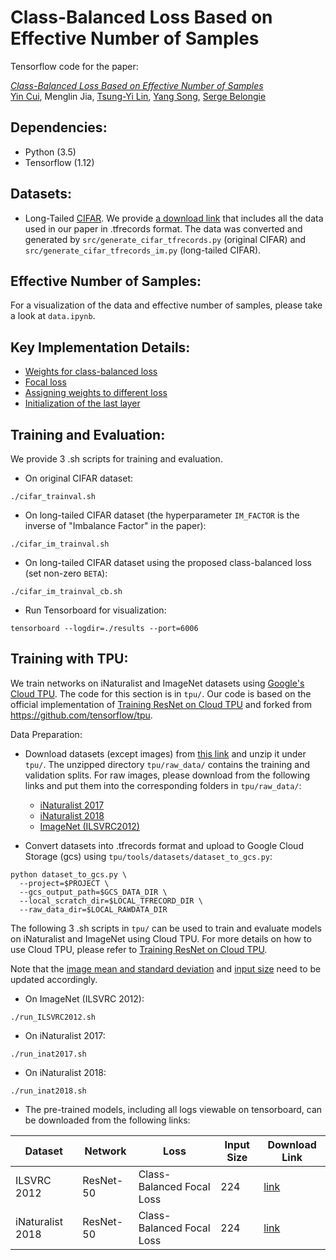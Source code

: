 # Class-Balanced Loss Based on Effective Number of Samples

Tensorflow code for the paper:

[*Class-Balanced Loss Based on Effective Number of Samples*](https://arxiv.org/abs/1901.05555)\
[Yin Cui](http://www.cs.cornell.edu/~ycui/), Menglin Jia, [Tsung-Yi Lin](https://vision.cornell.edu/se3/people/tsung-yi-lin/), [Yang Song](https://ai.google/research/people/author38270), [Serge Belongie](http://blogs.cornell.edu/techfaculty/serge-belongie/)


## Dependencies:
+ Python (3.5)
+ Tensorflow (1.12)


## Datasets:
+ Long-Tailed [CIFAR](https://www.cs.toronto.edu/~kriz/cifar.html).
We provide [a download link](https://drive.google.com/file/d/1NY3lWYRfsTWfsjFPxJUlPumy-WFeD7zK/) that includes all the data used in our paper in .tfrecords format. The data was converted and generated by `src/generate_cifar_tfrecords.py` (original CIFAR) and `src/generate_cifar_tfrecords_im.py` (long-tailed CIFAR).


## Effective Number of Samples:
For a visualization of the data and effective number of samples, please take a look at `data.ipynb`.


## Key Implementation Details:
+ [Weights for class-balanced loss](https://github.com/richardaecn/class-balanced-loss/blob/master/src/cifar_main.py#L425-L430)
+ [Focal loss](https://github.com/richardaecn/class-balanced-loss/blob/master/src/cifar_main.py#L226-L266)
+ [Assigning weights to different loss](https://github.com/richardaecn/class-balanced-loss/blob/master/src/cifar_main.py#L325-L354)
+ [Initialization of the last layer](https://github.com/richardaecn/class-balanced-loss/blob/master/src/model_base.py#L196)


## Training and Evaluation:
We provide 3 .sh scripts for training and evaluation.
+ On original CIFAR dataset:
```
./cifar_trainval.sh
```
+ On long-tailed CIFAR dataset (the hyperparameter `IM_FACTOR` is the inverse of "Imbalance Factor" in the paper):
```
./cifar_im_trainval.sh
```
+ On long-tailed CIFAR dataset using the proposed class-balanced loss (set non-zero `BETA`):
```
./cifar_im_trainval_cb.sh
```

+ Run Tensorboard for visualization:
```
tensorboard --logdir=./results --port=6006
```


## Training with TPU:
We train networks on iNaturalist and ImageNet datasets using [Google's Cloud TPU](https://cloud.google.com/tpu/). The code for this section is in `tpu/`. Our code is based on the official implementation of [Training ResNet on Cloud TPU](https://cloud.google.com/tpu/docs/tutorials/resnet) and forked from https://github.com/tensorflow/tpu.


Data Preparation:
+ Download datasets (except images) from [this link](https://drive.google.com/file/d/1ZHhMFJxsgXItJYKiM_VJ0lznj8XClgWF/) and unzip it under `tpu/`. The unzipped directory `tpu/raw_data/` contains the training and validation splits. For raw images, please download from the following links and put them into the corresponding folders in `tpu/raw_data/`:
  + [iNaturalist 2017](https://github.com/visipedia/inat_comp/tree/master/2017)
  + [iNaturalist 2018](https://github.com/visipedia/inat_comp)
  + [ImageNet (ILSVRC2012)](http://www.image-net.org/challenges/LSVRC/2012/)

+ Convert datasets into .tfrecords format and upload to Google Cloud Storage (gcs) using `tpu/tools/datasets/dataset_to_gcs.py`:
```
python dataset_to_gcs.py \
  --project=$PROJECT \
  --gcs_output_path=$GCS_DATA_DIR \
  --local_scratch_dir=$LOCAL_TFRECORD_DIR \
  --raw_data_dir=$LOCAL_RAWDATA_DIR
```

The following 3 .sh scripts in `tpu/` can be used to train and evaluate models on iNaturalist and ImageNet using Cloud TPU. For more details on how to use Cloud TPU, please refer to [Training ResNet on Cloud TPU](https://cloud.google.com/tpu/docs/tutorials/resnet).

Note that the [image mean and standard deviation](https://github.com/richardaecn/class-balanced-loss/blob/master/tpu/models/official/resnet/resnet_main.py#L232-L238) and [input size](https://github.com/richardaecn/class-balanced-loss/blob/master/tpu/models/official/resnet/resnet_preprocessing.py#L22-L27) need to be updated accordingly.

+ On ImageNet (ILSVRC 2012):
```
./run_ILSVRC2012.sh
```
+ On iNaturalist 2017:
```
./run_inat2017.sh
```
+ On iNaturalist 2018:
```
./run_inat2018.sh
```

+ The pre-trained models, including all logs viewable on tensorboard, can be downloaded from the following links:

| Dataset          | Network   | Loss                      | Input Size | Download Link |
|------------------|-----------|---------------------------|------------|---------------|
| ILSVRC 2012      | ResNet-50 | Class-Balanced Focal Loss | 224        | [link](https://drive.google.com/file/d/1SmLv1-D1143Cma4Y5bDxHUfXjOI_0Yvr/) |
| iNaturalist 2018 | ResNet-50 | Class-Balanced Focal Loss | 224        | [link](https://drive.google.com/file/d/1aNyYCfAUXP4up_hvOhAKQkBevc2e8lr8/) |
